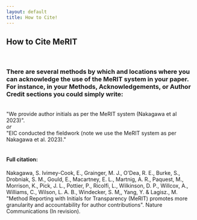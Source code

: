 ```yaml
---
layout: default
title: How to Cite!
---
```


<h2>How to Cite MeRIT</h2>
<br>
<h3><b>There are several methods by which and locations where you can acknowledge the use of the MeRIT system in your paper. For instance, in your Methods, Acknowledgements, or Author Credit sections you could simply write:</b></h3>
<br>
"We provide author initials as per the MeRIT system (Nakagawa et al 2023)". <br>
<i>or</i> <br>
"EIC conducted the fieldwork (note we use the MeRIT system as per Nakagawa et al. 2023)."

<br>
<br>
<h4>Full citation:</h4>

Nakagawa, S. Ivimey-Cook, E., Grainger, M. J., O'Dea, R. E., Burke, S., Drobniak, S. M., Gould, E., Macartney, E. L., Martnig, A. R., Paquest, M., Morrison, K., Pick, J. L., Pottier, P., Ricolfi, L., Wilkinson, D. P., Willcox, A., Williams, C., Wilson, L. A. B., Windecker, S. M,, Yang, Y. &  Lagisz., M. "Method Reporting with Initials for Transparency (MeRIT) promotes more granularity and accountability for author contributions". Nature Communications (In revision).

